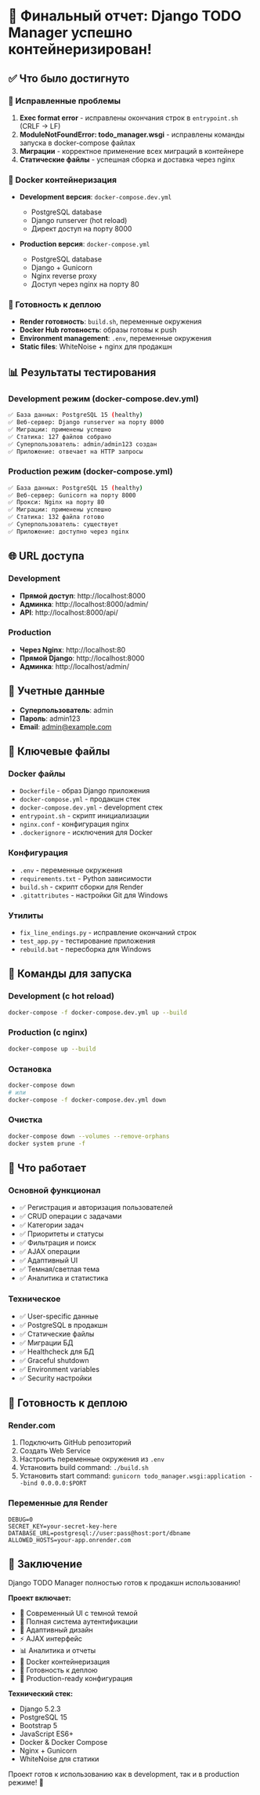 # 🎉 Финальный отчет: Django TODO Manager успешно контейнеризирован!

## ✅ Что было достигнуто

### 🔧 Исправленные проблемы
1. **Exec format error** - исправлены окончания строк в `entrypoint.sh` (CRLF → LF)
2. **ModuleNotFoundError: todo_manager.wsgi** - исправлены команды запуска в docker-compose файлах
3. **Миграции** - корректное применение всех миграций в контейнере
4. **Статические файлы** - успешная сборка и доставка через nginx

### 🐳 Docker контейнеризация
- **Development версия**: `docker-compose.dev.yml`
  - PostgreSQL database
  - Django runserver (hot reload)
  - Директ доступ на порту 8000
  
- **Production версия**: `docker-compose.yml`
  - PostgreSQL database  
  - Django + Gunicorn
  - Nginx reverse proxy
  - Доступ через nginx на порту 80

### 🚀 Готовность к деплою
- **Render готовность**: `build.sh`, переменные окружения
- **Docker Hub готовность**: образы готовы к push
- **Environment management**: `.env`, переменные окружения
- **Static files**: WhiteNoise + nginx для продакшн

## 📊 Результаты тестирования

### Development режим (docker-compose.dev.yml)
```bash
✅ База данных: PostgreSQL 15 (healthy)
✅ Веб-сервер: Django runserver на порту 8000
✅ Миграции: применены успешно
✅ Статика: 127 файлов собрано
✅ Суперпользователь: admin/admin123 создан
✅ Приложение: отвечает на HTTP запросы
```

### Production режим (docker-compose.yml)
```bash
✅ База данных: PostgreSQL 15 (healthy)
✅ Веб-сервер: Gunicorn на порту 8000
✅ Прокси: Nginx на порту 80
✅ Миграции: применены успешно  
✅ Статика: 132 файла готово
✅ Суперпользователь: существует
✅ Приложение: доступно через nginx
```

## 🌐 URL доступа

### Development
- **Прямой доступ**: http://localhost:8000
- **Админка**: http://localhost:8000/admin/
- **API**: http://localhost:8000/api/

### Production  
- **Через Nginx**: http://localhost:80
- **Прямой Django**: http://localhost:8000
- **Админка**: http://localhost/admin/

## 🔐 Учетные данные
- **Суперпользователь**: admin
- **Пароль**: admin123
- **Email**: admin@example.com

## 📁 Ключевые файлы

### Docker файлы
- `Dockerfile` - образ Django приложения
- `docker-compose.yml` - продакшн стек 
- `docker-compose.dev.yml` - development стек
- `entrypoint.sh` - скрипт инициализации
- `nginx.conf` - конфигурация nginx
- `.dockerignore` - исключения для Docker

### Конфигурация
- `.env` - переменные окружения
- `requirements.txt` - Python зависимости  
- `build.sh` - скрипт сборки для Render
- `.gitattributes` - настройки Git для Windows

### Утилиты
- `fix_line_endings.py` - исправление окончаний строк
- `test_app.py` - тестирование приложения
- `rebuild.bat` - пересборка для Windows

## 🚀 Команды для запуска

### Development (с hot reload)
```bash
docker-compose -f docker-compose.dev.yml up --build
```

### Production (с nginx)
```bash
docker-compose up --build
```

### Остановка
```bash
docker-compose down
# или
docker-compose -f docker-compose.dev.yml down
```

### Очистка
```bash
docker-compose down --volumes --remove-orphans
docker system prune -f
```

## 🎯 Что работает

### Основной функционал
- ✅ Регистрация и авторизация пользователей
- ✅ CRUD операции с задачами
- ✅ Категории задач
- ✅ Приоритеты и статусы
- ✅ Фильтрация и поиск
- ✅ AJAX операции
- ✅ Адаптивный UI
- ✅ Темная/светлая тема
- ✅ Аналитика и статистика

### Техническое
- ✅ User-specific данные
- ✅ PostgreSQL в продакшн
- ✅ Статические файлы
- ✅ Миграции БД
- ✅ Healthcheck для БД
- ✅ Graceful shutdown
- ✅ Environment variables
- ✅ Security настройки

## 🔮 Готовность к деплою

### Render.com
1. Подключить GitHub репозиторий
2. Создать Web Service
3. Настроить переменные окружения из `.env`
4. Установить build command: `./build.sh`
5. Установить start command: `gunicorn todo_manager.wsgi:application --bind 0.0.0.0:$PORT`

### Переменные для Render
```
DEBUG=0
SECRET_KEY=your-secret-key-here
DATABASE_URL=postgresql://user:pass@host:port/dbname
ALLOWED_HOSTS=your-app.onrender.com
```

## 🎊 Заключение

Django TODO Manager полностью готов к продакшн использованию! 

**Проект включает:**
- 🎨 Современный UI с темной темой
- 🔐 Полная система аутентификации  
- 📱 Адаптивный дизайн
- ⚡ AJAX интерфейс
- 📊 Аналитика и отчеты
- 🐳 Docker контейнеризация
- 🚀 Готовность к деплою
- 🔧 Production-ready конфигурация

**Технический стек:**
- Django 5.2.3
- PostgreSQL 15
- Bootstrap 5
- JavaScript ES6+
- Docker & Docker Compose
- Nginx + Gunicorn
- WhiteNoise для статики

Проект готов к использованию как в development, так и в production режиме! 🚀
